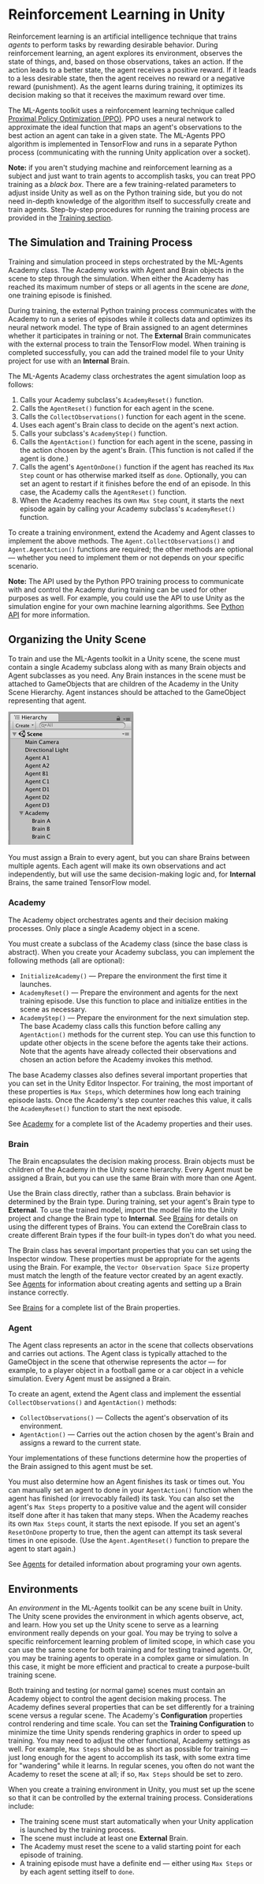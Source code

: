 # Reinforcement Learning in Unity

Reinforcement learning is an artificial intelligence technique that trains
_agents_ to perform tasks by rewarding desirable behavior. During reinforcement
learning, an agent explores its environment, observes the state of things, and,
based on those observations, takes an action. If the action leads to a better
state, the agent receives a positive reward. If it leads to a less desirable
state, then the agent receives no reward or a negative reward (punishment). As
the agent learns during training, it optimizes its decision making so that it
receives the maximum reward over time.

The ML-Agents toolkit uses a reinforcement learning technique called
[Proximal Policy Optimization (PPO)](https://blog.openai.com/openai-baselines-ppo/).
PPO uses a neural network to approximate the ideal function that maps an agent's
observations to the best action an agent can take in a given state. The
ML-Agents PPO algorithm is implemented in TensorFlow and runs in a separate
Python process (communicating with the running Unity application over a socket).

**Note:** if you aren't studying machine and reinforcement learning as a subject
and just want to train agents to accomplish tasks, you can treat PPO training as
a _black box_. There are a few training-related parameters to adjust inside
Unity as well as on the Python training side, but you do not need in-depth
knowledge of the algorithm itself to successfully create and train agents.
Step-by-step procedures for running the training process are provided in the
[Training section](Training-ML-Agents.md).

## The Simulation and Training Process

Training and simulation proceed in steps orchestrated by the ML-Agents Academy
class. The Academy works with Agent and Brain objects in the scene to step
through the simulation. When either the Academy has reached its maximum number
of steps or all agents in the scene are _done_, one training episode is
finished.

During training, the external Python training process communicates with the
Academy to run a series of episodes while it collects data and optimizes its
neural network model. The type of Brain assigned to an agent determines whether
it participates in training or not. The **External** Brain communicates with the
external process to train the TensorFlow model. When training is completed
successfully, you can add the trained model file to your Unity project for use
with an **Internal** Brain.

The ML-Agents Academy class orchestrates the agent simulation loop as follows:

1. Calls your Academy subclass's `AcademyReset()` function.
2. Calls the `AgentReset()` function for each agent in the scene.
3. Calls the  `CollectObservations()` function for each agent in the scene.
4. Uses each agent's Brain class to decide on the agent's next action.
5. Calls your subclass's `AcademyStep()` function.
6. Calls the `AgentAction()` function for each agent in the scene, passing in
   the action chosen by the agent's Brain. (This function is not called if the
   agent is done.)
7. Calls the agent's `AgentOnDone()` function if the agent has reached its `Max
   Step` count or has otherwise marked itself as `done`. Optionally, you can set
   an agent to restart if it finishes before the end of an episode. In this
   case, the Academy calls the `AgentReset()` function.
8. When the Academy reaches its own `Max Step` count, it starts the next episode
   again by calling your Academy subclass's `AcademyReset()` function.

To create a training environment, extend the Academy and Agent classes to
implement the above methods. The `Agent.CollectObservations()` and
`Agent.AgentAction()` functions are required; the other methods are optional —
whether you need to implement them or not depends on your specific scenario.
  
**Note:** The API used by the Python PPO training process to communicate with
and control the Academy during training can be used for other purposes as well.
For example, you could use the API to use Unity as the simulation engine for
your own machine learning algorithms. See [Python API](../ml-agents/README.md) for more
information.

## Organizing the Unity Scene

To train and use the ML-Agents toolkit in a Unity scene, the scene must contain
a single Academy subclass along with as many Brain objects and Agent subclasses
as you need. Any Brain instances in the scene must be attached to GameObjects
that are children of the Academy in the Unity Scene Hierarchy. Agent instances
should be attached to the GameObject representing that agent.

![Scene Hierarchy](images/scene-hierarchy.png)

You must assign a Brain to every agent, but you can share Brains between
multiple agents. Each agent will make its own observations and act
independently, but will use the same decision-making logic and, for **Internal**
Brains, the same trained TensorFlow model.

### Academy

The Academy object orchestrates agents and their decision making processes. Only
place a single Academy object in a scene.

You must create a subclass of the Academy class (since the base class is
abstract). When you create your Academy subclass, you can implement the
following methods (all are optional):

* `InitializeAcademy()` — Prepare the environment the first time it launches.
* `AcademyReset()` — Prepare the environment and agents for the next training
  episode. Use this function to place and initialize entities in the scene as
  necessary.
* `AcademyStep()` — Prepare the environment for the next simulation step. The
  base Academy class calls this function before calling any `AgentAction()`
  methods for the current step. You can use this function to update other
  objects in the scene before the agents take their actions. Note that the
  agents have already collected their observations and chosen an action before
  the Academy invokes this method.

The base Academy classes also defines several important properties that you can
set in the Unity Editor Inspector. For training, the most important of these
properties is `Max Steps`, which determines how long each training episode
lasts. Once the Academy's step counter reaches this value, it calls the
`AcademyReset()` function to start the next episode.
  
See [Academy](Learning-Environment-Design-Academy.md) for a complete list of
the Academy properties and their uses.  

### Brain

The Brain encapsulates the decision making process. Brain objects must be
children of the Academy in the Unity scene hierarchy. Every Agent must be
assigned a Brain, but you can use the same Brain with more than one Agent.

Use the Brain class directly, rather than a subclass. Brain behavior is
determined by the Brain type. During training, set your agent's Brain type to
**External**. To use the trained model, import the model file into the Unity
project and change the Brain type to **Internal**. See
[Brains](Learning-Environment-Design-Brains.md) for details on using the
different types of Brains. You can extend the CoreBrain class to create
different Brain types if the four built-in types don't do what you need.

The Brain class has several important properties that you can set using the
Inspector window. These properties must be appropriate for the agents using the
Brain. For example, the `Vector Observation Space Size` property must match the
length of the feature vector created by an agent exactly. See
[Agents](Learning-Environment-Design-Agents.md) for information about creating
agents and setting up a Brain instance correctly.

See [Brains](Learning-Environment-Design-Brains.md) for a complete list of the
Brain properties.

### Agent

The Agent class represents an actor in the scene that collects observations and
carries out actions. The Agent class is typically attached to the GameObject in
the scene that otherwise represents the actor — for example, to a player object
in a football game or a car object in a vehicle simulation. Every Agent must be
assigned a Brain.  

To create an agent, extend the Agent class and implement the essential
`CollectObservations()` and `AgentAction()` methods:

* `CollectObservations()` — Collects the agent's observation of its environment.
* `AgentAction()` — Carries out the action chosen by the agent's Brain and
  assigns a reward to the current state.

Your implementations of these functions determine how the properties of the
Brain assigned to this agent must be set.

You must also determine how an Agent finishes its task or times out. You can
manually set an agent to done in your `AgentAction()` function when the agent
has finished (or irrevocably failed) its task. You can also set the agent's `Max
Steps` property to a positive value and the agent will consider itself done
after it has taken that many steps. When the Academy reaches its own `Max Steps`
count, it starts the next episode. If you set an agent's `ResetOnDone` property
to true, then the agent can attempt its task several times in one episode. (Use
the `Agent.AgentReset()` function to prepare the agent to start again.)

See [Agents](Learning-Environment-Design-Agents.md) for detailed information
about programing your own agents.

## Environments

An _environment_ in the ML-Agents toolkit can be any scene built in Unity. The
Unity scene provides the environment in which agents observe, act, and learn.
How you set up the Unity scene to serve as a learning environment really depends
on your goal. You may be trying to solve a specific reinforcement learning
problem of limited scope, in which case you can use the same scene for both
training and for testing trained agents. Or, you may be training agents to
operate in a complex game or simulation. In this case, it might be more
efficient and practical to create a purpose-built training scene.

Both training and testing (or normal game) scenes must contain an Academy object
to control the agent decision making process. The Academy defines several
properties that can be set differently for a training scene versus a regular
scene. The Academy's **Configuration** properties control rendering and time
scale. You can set the **Training Configuration** to minimize the time Unity
spends rendering graphics in order to speed up training. You may need to adjust
the other functional, Academy settings as well. For example, `Max Steps` should
be as short as possible for training — just long enough for the agent to
accomplish its task, with some extra time for "wandering" while it learns. In
regular scenes, you often do not want the Academy to reset the scene at all; if
so, `Max Steps` should be set to zero.

When you create a training environment in Unity, you must set up the scene so
that it can be controlled by the external training process. Considerations
include:

* The training scene must start automatically when your Unity application is
  launched by the training process.
* The scene must include at least one **External** Brain.
* The Academy must reset the scene to a valid starting point for each episode of
  training.
* A training episode must have a definite end — either using `Max Steps` or by
  each agent setting itself to `done`.
